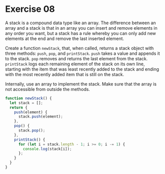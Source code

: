 # Exercise 08

A stack is a compound data type like an array. The difference between an array and a stack is that in an array you can insert and remove elements in any order you want, but a stack has a rule whereby you can only add new elements at the end and remove the last inserted element.

Create a function `newStack`, that, when called, returns a stack object with three methods: `push`, `pop`, and `printStack`. `push` takes a value and appends it to the stack. `pop` removes and returns the last element from the stack. `printStack` logs each remaining element of the stack on its own line, starting with the item that was least recently added to the stack and ending with the most recently added item that is still on the stack.

Internally, use an array to implement the stack. Make sure that the array is not accessible from outside the methods.

```js
function newStack() {
  let stack = [];
  return {
    push(element) {
      stack.push(element);
    },
    pop() {
      stack.pop();
    },
    printStack() {
      for (let i = stack.length - 1; i >= 0; i -= 1) {
        console.log(stack[i]);
      };
    }
  }
}
```